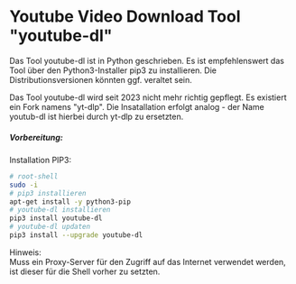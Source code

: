 # Youtube Video Download Tool "youtube-dl"

Das Tool youtube-dl ist in Python geschrieben.
Es ist empfehlenswert das Tool über den Python3-Installer pip3 zu installieren.
Die Distributionsversionen könnten ggf. veraltet sein.

Das Tool youtube-dl wird seit 2023 nicht mehr richtig gepflegt.
Es existiert ein Fork namens "yt-dlp".
Die Insatallation erfolgt analog - der Name youtub-dl ist hierbei durch yt-dlp zu ersetzten.

##### Vorbereitung:

Installation PIP3:

```bash
# root-shell
sudo -i
# pip3 installieren
apt-get install -y python3-pip
# youtube-dl installieren
pip3 install youtube-dl
# youtube-dl updaten
pip3 install --upgrade youtube-dl
```
Hinweis:  
Muss ein Proxy-Server für den Zugriff auf das Internet verwendet werden,  
ist dieser für die Shell vorher zu setzten.
